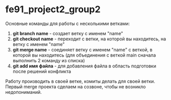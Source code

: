 # fe91_project2_group2

Основные команды для работы с несколькими ветками:

1. **git branch name** - создает ветку с именем "name"
2. **git checkout name** - переходит с ветки, на которой вы находитесь, на ветку с именем "name"
3. **git merge name** - соединяет ветку с именем "name" с веткой, в которой вы находитесь (для объединения с веткой main сначала выполнить 2 команду из списка)
4. **git add имя файла** - для добавления файла в область подготовки после решений конфликта

Работу производить в своей ветке, комиты делать для своей ветки.
Первый merge проекта сделаем на созвоне, чтобы не возникло недопониманий.
